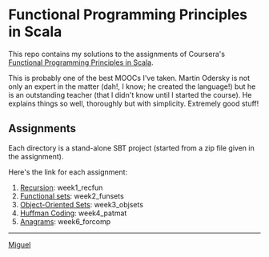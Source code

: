 # Functional Programming Principles in Scala

This repo contains my solutions to the assignments of Coursera's [Functional Programming Principles in Scala](https://www.coursera.org/learn/progfun1?specialization=scala).

This is probably one of the best MOOCs I've taken. Martin Odersky is not only an expert in the matter (dah!, I know; he created the language!) but he is an outstanding teacher (that I didn't know until I started the course). He explains things so well, thoroughly but with simplicity. Extremely good stuff!

## Assignments

Each directory is a stand-alone SBT project (started from a zip file given in the assignment).

Here's the link for each assignment:

1. [Recursion](https://www.coursera.org/learn/progfun1/programming/BVa6a/functional-sets): week1_recfun 
2. [Functional sets](https://www.coursera.org/learn/progfun1/programming/BVa6a/functional-sets): week2_funsets
3. [Object-Oriented Sets](https://www.coursera.org/learn/progfun1/programming/Ogg05/object-oriented-sets): week3_objsets
4. [Huffman Coding](https://www.coursera.org/learn/progfun1/programming/ZjaI7/huffman-coding): week4_patmat
5. [Anagrams](https://www.coursera.org/learn/progfun1/programming/lzaCV/anagrams): week6_forcomp

---


[Miguel](https://mprieto.me)
